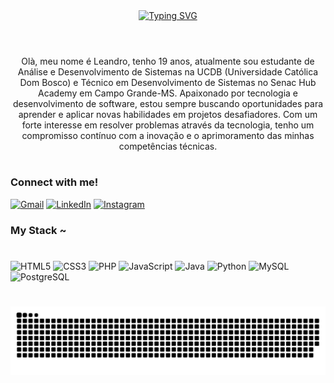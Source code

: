 <div align="center">
  <a href="https://git.io/typing-svg">
    <img src="https://readme-typing-svg.demolab.com?font=Fira+Code&weight=500&size=22&pause=1000&color=FF00F6&center=true&vCenter=true&random=false&width=524&lines=%E2%8A%B9+Welcome+to+my+profile!+%CB%99%E1%B5%95%CB%99+%E2%8A%B9+" alt="Typing SVG">
  </a>
</div>

<img align="center" alt="" src="./src/header-gif.gif">

#

<p align="center">Olà, meu nome é Leandro, tenho 19 anos, atualmente sou estudante de Análise e Desenvolvimento de Sistemas na UCDB (Universidade Católica Dom Bosco) e Técnico em Desenvolvimento de Sistemas no Senac Hub Academy em Campo Grande-MS. Apaixonado por tecnologia e desenvolvimento de software, estou sempre buscando oportunidades para aprender e aplicar novas habilidades em projetos desafiadores. Com um forte interesse em resolver problemas através da tecnologia, tenho um compromisso contínuo com a inovação e o aprimoramento das minhas competências técnicas.</p>

#

<img align="right" alt="" height="190px" src="./src/study.gif">

<h3 align="left">Connect with me!</h3>

[![Gmail](https://img.shields.io/badge/Gmail-333333?style=for-the-badge&logo=gmail&logoColor=red)](mailto:leandrocandido638@gmail.com)
[![LinkedIn](https://img.shields.io/badge/LinkedIn-0077B5?style=for-the-badge&logo=linkedin&logoColor=white)](https://www.linkedin.com/in/leandro-oliveira29/)
[![Instagram](https://img.shields.io/badge/-Instagram-%23E4405F?style=for-the-badge&logo=instagram&logoColor=white)](https://www.instagram.com/leandro_oli29/)

<h3 align="left">My Stack ~</h3>

#
![HTML5](https://img.shields.io/badge/HTML5-E34F26?style=for-the-badge&logo=html5&logoColor=white)
![CSS3](https://img.shields.io/badge/CSS3-1572B6?style=for-the-badge&logo=css3&logoColor=white)
![PHP](https://img.shields.io/badge/PHP-777BB4?style=for-the-badge&logo=php&logoColor=white)
![JavaScript](https://img.shields.io/badge/JavaScript-F7DF1E?style=for-the-badge&logo=javascript&logoColor=black)
![Java](https://img.shields.io/badge/java-%23ED8B00.svg?style=for-the-badge&logo=openjdk&logoColor=white)
![Python](https://img.shields.io/badge/python-3670A0?style=for-the-badge&logo=python&logoColor=ffdd54)
![MySQL](https://img.shields.io/badge/MySQL-00000F?style=for-the-badge&logo=mysql&logoColor=white)
![PostgreSQL](https://img.shields.io/badge/PostgreSQL-000?style=for-the-badge&logo=postgresql)

#

<picture align="center">
  <source media="(prefers-color-scheme: dark)" srcset="https://raw.githubusercontent.com/mari4souza/mari4souza/output/github-contribution-grid-snake-dark.svg">
  <source media="(prefers-color-scheme: light)" srcset="https://raw.githubusercontent.com/mari4souza/mari4souza/output/github-contribution-grid-snake-light.svg">
  <img align="center" alt="github contribution grid snake animation" src="https://raw.githubusercontent.com/mari4souza/mari4souza/output/github-contribution-grid-snake.svg">
</picture>


